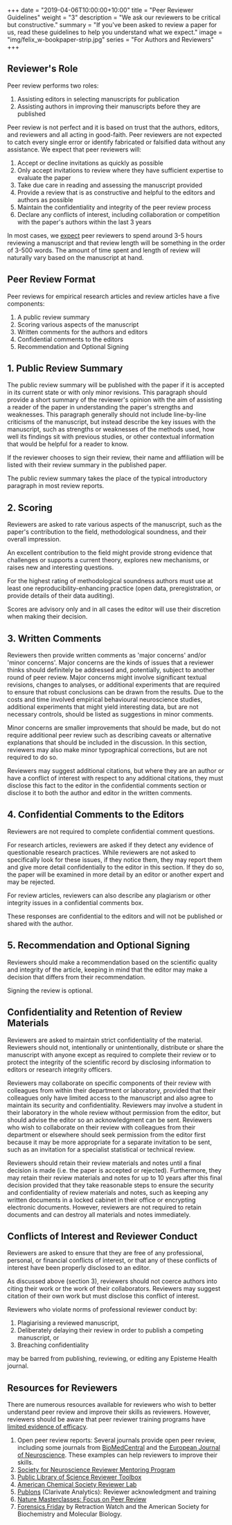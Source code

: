 +++
date = "2019-04-06T10:00:00+10:00"
title = "Peer Reviewer Guidelines"
weight = "3"
description = "We ask our reviewers to be critical but constructive."
summary = "If you've been asked to review a paper for us, read these guidelines to help you understand what we expect."
image = "img/felix_w-bookpaper-strip.jpg"
series = "For Authors and Reviewers"
+++

## Reviewer's Role

Peer review performs two roles:

1. Assisting editors in selecting manuscripts for publication
2. Assisting authors in improving their manuscripts before they are published

Peer review is not perfect and it is based on trust that the authors, editors, and reviewers and all acting in good-faith. Peer reviewers are not expected to catch every single error or identify fabricated or falsified data without any assistance. We expect that peer reviewers will:

1. Accept or decline invitations as quickly as possible
2. Only accept invitations to review where they have sufficient expertise to evaluate the paper
3. Take due care in reading and assessing the manuscript provided
4. Provide a review that is as constructive and helpful to the editors and authors as possible
5. Maintain the confidentiality and integrity of the peer review process
6. Declare any conflicts of interest, including collaboration or competition with the paper's authors within the last 3 years

In most cases, we [expect](https://publons.com/blog/its-not-the-size-that-matters/) peer reviewers to spend around 3-5 hours reviewing a manuscript and that review length will be something in the order of 3-500 words. The amount of time spent and length of review will naturally vary based on the manuscript at hand.

## Peer Review Format

Peer reviews for empirical research articles and review articles have a five components:

1. A public review summary
2. Scoring various aspects of the manuscript
3. Written comments for the authors and editors
4. Confidential comments to the editors
5. Recommendation and Optional Signing

## 1. Public Review Summary

The public review summary will be published with the paper if it is accepted in its current state or with only minor revisions. This paragraph should provide a short summary of the reviewer's opinion with the aim of assisting a reader of the paper in understanding the paper's strengths and weaknesses. This paragraph generally should not include line-by-line criticisms of the manuscript, but instead describe the key issues with the manuscript, such as strengths or weaknesses of the methods used, how well its findings sit with previous studies, or other contextual information that would be helpful for a reader to know.

If the reviewer chooses to sign their review, their name and affiliation will be listed with their review summary in the published paper.

The public review summary takes the place of the typical introductory paragraph in most review reports.

## 2. Scoring

Reviewers are asked to rate various aspects of the manuscript, such as the paper's contribution to the field, methodological soundness, and their overall impression.

An excellent contribution to the field might provide strong evidence that challenges or supports a current theory, explores new mechanisms, or raises new and interesting questions.

For the highest rating of methodological soundness authors must use at least one reproducibility-enhancing practice (open data, preregistration, or provide details of their data auditing).

Scores are advisory only and in all cases the editor will use their discretion when making their decision.

## 3. Written Comments

Reviewers then provide written comments as 'major concerns' and/or 'minor concerns'. Major concerns are the kinds of issues that a reviewer thinks should definitely be addressed and, potentially, subject to another round of peer review. Major concerns might involve significant textual revisions, changes to analyses, or additional experiments that are required to ensure that robust conclusions can be drawn from the results. Due to the costs and time involved empirical behavioural neuroscience studies, additional experiments that might yield interesting data, but are not necessary controls, should be listed as suggestions in minor comments.

Minor concerns are smaller improvements that should be made, but do not require additional peer review such as describing caveats or alternative explanations that should be included in the discussion. In this section, reviewers may also make minor typographical corrections, but are not required to do so.

Reviewers may suggest additional citations, but where they are an author or have a conflict of interest with respect to any additional citations, they must disclose this fact to the editor in the confidential comments section or disclose it to both the author and editor in the written comments.

## 4. Confidential Comments to the Editors

Reviewers are not required to complete confidential comment questions.

For research articles, reviewers are asked if they detect any evidence of questionable research practices. While reviewers are not asked to specifically look for these issues, if they notice them, they may report them and give more detail confidentially to the editor in this section. If they do so, the paper will be examined in more detail by an editor or another expert and may be rejected.

For review articles, reviewers can also describe any plagiarism or other integrity issues in a confidential comments box.

These responses are confidential to the editors and will not be published or shared with the author.

## 5. Recommendation and Optional Signing

Reviewers should make a recommendation based on the scientific quality and integrity of the article, keeping in mind that the editor may make a decision that differs from their recommendation.

Signing the review is optional.

## Confidentiality and Retention of Review Materials

Reviewers are asked to maintain strict confidentiality of the material. Reviewers should not, intentionally or unintentionally, distribute or share the manuscript with anyone except as required to complete their review or to protect the integrity of the scientific record by disclosing information to editors or research integrity officers.

Reviewers may collaborate on specific components of their review with colleagues from within their department or laboratory, provided that their colleagues only have limited access to the manuscript and also agree to maintain its security and confidentiality. Reviewers may involve a student in their laboratory in the whole review without permission from the editor, but should advise the editor so an acknowledgment can be sent. Reviewers who wish to collaborate on their review with colleagues from their department or elsewhere should seek permission from the editor first because it may be more appropriate for a separate invitation to be sent, such as an invitation for a specialist statistical or technical review.

Reviewers should retain their review materials and notes until a final decision is made (i.e. the paper is accepted or rejected). Furthermore, they may retain their review materials and notes for up to 10 years after this final decision provided that they take reasonable steps to ensure the security and confidentiality of review materials and notes, such as keeping any written documents in a locked cabinet in their office or encrypting electronic documents. However, reviewers are not required to retain documents and can destroy all materials and notes immediately.

## Conflicts of Interest and Reviewer Conduct

Reviewers are asked to ensure that they are free of any professional, personal, or financial conflicts of interest, or that any of these conflicts of interest have been properly disclosed to an editor.

As discussed above (section 3), reviewers should not coerce authors into citing their work or the work of their collaborators. Reviewers may suggest citation of their own work but must disclose this conflict of interest.

Reviewers who violate norms of professional reviewer conduct by:

1. Plagiarising a reviewed manuscript,
2. Deliberately delaying their review in order to publish a competing manuscript, or
3. Breaching confidentiality

may be barred from publishing, reviewing, or editing any Episteme Health journal.

## Resources for Reviewers

There are numerous resources available for reviewers who wish to better understand peer review and improve their skills as reviewers. However, reviewers should be aware that peer reviewer training programs have [limited evidence of efficacy](https://blogs.lse.ac.uk/impactofsocialsciences/2018/05/23/there-is-little-evidence-to-suggest-peer-reviewer-training-programmes-improve-the-quality-of-reviews/).

1. Open peer review reports: Several journals provide open peer review, including some journals from [BioMedCentral](https://www.biomedcentral.com/journals) and the [European Journal of Neuroscience](https://onlinelibrary.wiley.com/journal/14609568). These examples can help reviewers to improve their skills.
2. [Society for Neuroscience Reviewer Mentoring Program](http://www.jneurosci.org/content/sfn-reviewer-mentor-program)
3. [Public Library of Science Reviewer Toolbox](http://reviewers.plos.org/)
4. [American Chemical Society Reviewer Lab](https://www.acsreviewerlab.org/)
5. [Publons](https://publons.com/) (Clarivate Analytics): Reviewer acknowledgment and training
6. [Nature Masterclasses: Focus on Peer Review](https://masterclasses.nature.com/courses/205)
7. [Forensics Friday](https://retractionwatch.com/category/forensics-friday/) by Retraction Watch and the American Society for Biochemistry and Molecular Biology.